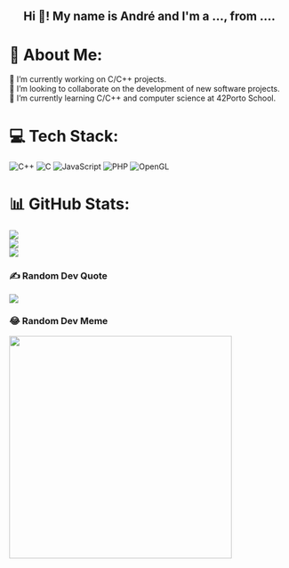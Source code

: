 <h2 align="center">Hi 👋! My name is André and I'm a ..., from ....</h2>

###

# 💫 About Me:
🔭 I’m currently working on C/C++ projects.<br>👯 I’m looking to collaborate on the development of new software projects.<br>🌱 I’m currently learning C/C++ and computer science at 42Porto School.


# 💻 Tech Stack:
![C++](https://img.shields.io/badge/c++-%2300599C.svg?style=for-the-badge&logo=c%2B%2B&logoColor=white) ![C](https://img.shields.io/badge/c-%2300599C.svg?style=for-the-badge&logo=c&logoColor=white) ![JavaScript](https://img.shields.io/badge/javascript-%23323330.svg?style=for-the-badge&logo=javascript&logoColor=%23F7DF1E) ![PHP](https://img.shields.io/badge/php-%23777BB4.svg?style=for-the-badge&logo=php&logoColor=white) ![OpenGL](https://img.shields.io/badge/OpenGL-%23FFFFFF.svg?style=for-the-badge&logo=opengl)
# 📊 GitHub Stats:
![](https://github-readme-stats.vercel.app/api?username=elpapz&theme=blue-green&hide_border=false&include_all_commits=false&count_private=false)<br/>
![](https://github-readme-streak-stats.herokuapp.com/?user=elpapz&theme=blue-green&hide_border=false)<br/>
![](https://github-readme-stats.vercel.app/api/top-langs/?username=elpapz&theme=blue-green&hide_border=false&include_all_commits=false&count_private=false&layout=compact)

### ✍️ Random Dev Quote
![](https://quotes-github-readme.vercel.app/api?type=vetical&theme=gruvbox)

### 😂 Random Dev Meme
<img src='https://randommeme-five.vercel.app/' style="height: 400px;"/>


